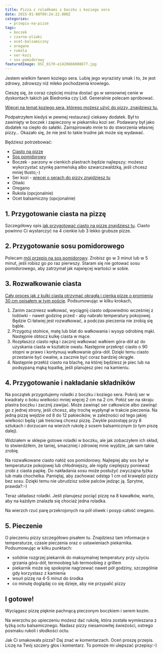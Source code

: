 ```yaml
---
title: Pizza z roladkami z boczku i koziego sera
date: 2015-01-08T09:24:22.000Z
categories: 
  - przepis-na-pizze
tags: 
  - boczek
  - czarne-oliwki
  - ocet-balsamiczny
  - oregano
  - rukola
  - ser-kozi
  - sos-pomidorowy
featuredImage: DSC_0170-e1420666008677.jpg
---
```


Jestem wielkim fanem koziego sera. Lubię jego wyrazisty smak i to, że jest zdrowy, zdrowszy niż mleko pochodzenia krowiego.

Cieszę się, że coraz częściej można dostać go w sensownej cenie w dyskontach takich jak Biedronka czy Lidl. Generalnie polecam spróbować.

<a title="Jaki ser wybrać do pizzy?" href="/jaki-ser-wybrac-do-pizzy/">Więcej na temat koziego sera, którego możesz użyć do pizzy, znajdziesz tu.</a>

Podpatrzyłem kiedyś w pewnej restauracji ciekawy dodatek. Był to zawinięty w boczek i zapieczony w piekarniku kozi ser. Podawany był jako dodatek na ciepło do sałatki. Zainspirowało mnie to do stworzenia własnej pizzy… Okazało się, że nie jest to takie trudne jak może się wydawać.

Będziesz potrzebować:

- <a title="Przepis na ciasto na pizzę" href="/przepis-na-ciasto-na-pizze/">Ciasto na pizzę</a>
- <a title="Sos pomidorowy" href="/sos-pomidorowy/">Sos pomidorowy</a>
- Boczek - parzony w cienkich plastrach będzie najlepszy; możesz wykorzystać szynkę parmeńską albo szwarczwaldzką, jeśli chcesz mniej tłusto;-)
- Ser kozi - <a title="Jaki ser wybrać do pizzy?" href="/jaki-ser-wybrac-do-pizzy/">więcej o serach do pizzy znajdziesz tu</a>
- Oliwki
- Oregano
- Rukola (opcjonalnie)
- Ocet balsamiczny (opcjonalnie)

## 1\. Przygotowanie ciasta na pizzę

Szczegółowy opis <a title="Przepis na ciasto na pizzę" href="/przepis-na-ciasto-na-pizze/"> jak przygotować ciasto na pizzę znajdziesz tu</a>. Ciasto powinno Ci wystarczyć na 4 cienkie lub 3 lekko grubsze pizze.

## 2\. Przygotowanie sosu pomidorowego

Polecam <a title="Sos pomidorowy" href="/sos-pomidorowy/">mój przepis na sos pomidorowy</a>. Zrobisz go w 3 minut lub w 5 minut, jeśli robisz go po raz pierwszy. Staram się nie gotować sosu pomidorowego, aby zatrzymał jak najwięcej wartości w sobie.

## 3\. Rozwałkowanie ciasta

<a title="Jak wałkować ciasto do pizzy?" href="/jak-walkowac-ciasto-pizzy/">Cały proces jak z kulki ciasta otrzymać okrągłą i cienką pizzę o promieniu 30 cm opisałem w tym poście</a>. Podsumowując w kilku krokach,

1. Zanim zaczniesz wałkować, wyciągnij ciasto odpowiednio wcześniej z lodówki - nawet godzinę przed - aby nabrało temperatury pokojowej. Będzie Ci łatwiej jest rozwałkować, a podczas pieczenia nie zrobią się bąble.
2. Przygotuj stolnice, matę lub blat do wałkowania i wysyp odrobinę mąki. Następnie obtocz kulkę ciasta w mące.
3. Rozpłaszcz ciasto ręką i zacznij wałkować wałkiem góra-dół aż do uzyskania ciasta w kształcie owalu. Następnie przekręć ciasto o 90 stopni w prawo i kontynuuj wałkowanie góra-dół. Dzięki temu ciasto przestanie być owalne, a zacznie być coraz bardziej okrągłe.
4. Następnie przełóż ciasto na blachę, na której będziesz je piec lub na podsypaną mąką łopatkę, jeśli planujesz piec na kamieniu.

## 4\. Przygotowanie i nakładanie składników

Na początek przygotujemy roladki z boczku i koziego sera. Pokrój ser w kwadraty o boku wielkości mniej więcej 2 cm na 2 cm. Połóż ser na skraju plastra boczku i zacznij zawijać. Może zawinąć ser całkowicie albo zawinąć go z jednej strony, jeśli chcesz, aby trochę wypłynął w trakcie pieczenia. Na jedną pizzę wejdzie od 8 do 12 pakiecików, w zależności od tego jakiej wielkości będą i jak treściwą chcesz pizzę. Zwykle pozostaję przy 8 sztukach i dorzucam na wierzch rukolę z sosem balsamicznym (o tym piszę dalej).

Widziałem w sklepie gotowe roladki w boczku, ale jak zobaczyłem ich skład, to stwierdziłem, że taniej, smaczniej i zdrowiej mnie wyjdzie, jak sam takie zrobię.

Na rozwałkowane ciasto nałóż sos pomidorowy. Najlepiej aby sos był w temperaturze pokojowej lub chłodniejszy, ale nigdy cieplejszy ponieważ zrobi z ciasta papkę. Do nakładania sosu może posłużyć zwyczajna łyżka lub mała chochelka. Pamiętaj, aby zachować odstęp 1 cm od krawędzi pizzy bez sosu. Dzięki temu nie ubrudzisz sobie palców jedząc ją. Sprytne, prawda?:-)

Teraz układasz roladki. Jeśli planujesz pociąć pizzę na 8 kawałków, warto, aby na każdym znalazła się chociaż jedna roladka.

Na wierzch rzuć parę przekrojonych na pół oliwek i posyp całość oregano.

## 5\. Pieczenie

O pieczeniu pizzy szczegółowo pisałem tu. Znajdziesz tam informacje o temperaturze, czasie pieczenia oraz o ustawieniach piekarnika. Podsumowując w kilku punktach:

- solidnie rozgrzej piekarnik do maksymalnej temperatury przy użyciu grzania góra-dół, termoobieg lub termoobieg z grillem
- piekarnik może się spokojnie nagrzewać nawet pół godziny, szczególnie gdy korzystasz z kamienia
- wsuń pizzę na 4-5 minut do środka
- co minutę doglądaj co się dzieje, aby nie przypalić pizzy

## I gotowe!

Wyciągasz pizzę pięknie pachnącą pieczonym boczkiem i serem kozim.

Na wierzchu po upieczeniu możesz dać rukolę, która została wymieszana z łyżką octu balsamicznego. Nadasz pizzy niesamowitej świeżości, ostrego posmaku rukoli i słodkości octu.

Jak Ci smakowała pizza? Daj znać w komentarzach. Oceń proszę przepis. Liczę na Twój szczery głos i komentarz. To pomoże mi ulepszać przepisy:-)
